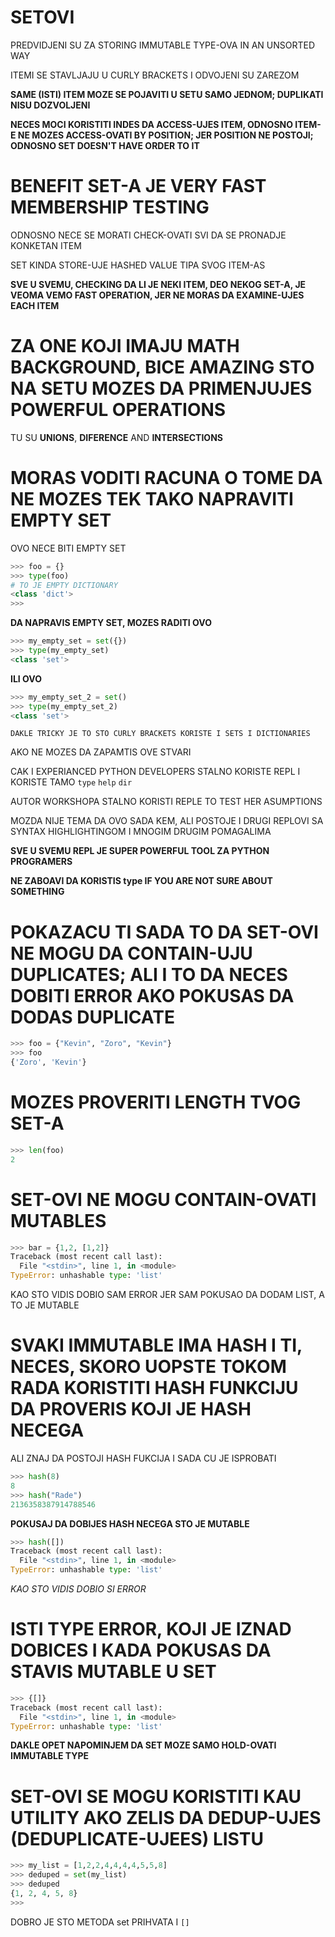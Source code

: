 # SETOVI

PREDVIDJENI SU ZA STORING IMMUTABLE TYPE-OVA IN AN UNSORTED WAY

ITEMI SE STAVLJAJU U CURLY BRACKETS I ODVOJENI SU ZAREZOM

**SAME (ISTI) ITEM MOZE SE POJAVITI U SETU SAMO JEDNOM; DUPLIKATI NISU DOZVOLJENI**

**NECES MOCI KORISTITI INDES DA ACCESS-UJES ITEM, ODNOSNO ITEM-E NE MOZES ACCESS-OVATI BY POSITION; JER POSITION NE POSTOJI; ODNOSNO SET DOESN'T HAVE ORDER TO IT**

# BENEFIT SET-A JE VERY FAST MEMBERSHIP TESTING

ODNOSNO NECE SE MORATI CHECK-OVATI SVI DA SE PRONADJE KONKETAN ITEM

SET KINDA STORE-UJE HASHED VALUE TIPA SVOG ITEM-AS

**SVE U SVEMU, CHECKING DA LI JE NEKI ITEM, DEO NEKOG SET-A, JE VEOMA VEMO FAST OPERATION, JER NE MORAS DA EXAMINE-UJES EACH ITEM**

# ZA ONE KOJI IMAJU MATH BACKGROUND, BICE AMAZING STO NA SETU MOZES DA PRIMENJUJES POWERFUL OPERATIONS

TU SU **UNIONS**, **DIFERENCE** AND **INTERSECTIONS**

# MORAS VODITI RACUNA O TOME DA NE MOZES TEK TAKO NAPRAVITI EMPTY SET

OVO NECE BITI EMPTY SET

```py
>>> foo = {}
>>> type(foo)
# TO JE EMPTY DICTIONARY
<class 'dict'>
>>> 
```

**DA NAPRAVIS EMPTY SET, MOZES RADITI OVO**

```py
>>> my_empty_set = set({})
>>> type(my_empty_set)
<class 'set'>
```

**ILI OVO**

```py
>>> my_empty_set_2 = set()
>>> type(my_empty_set_2)
<class 'set'>
```

`DAKLE TRICKY JE TO STO CURLY BRACKETS KORISTE I SETS I DICTIONARIES`

AKO NE MOZES DA ZAPAMTIS OVE STVARI

CAK I EXPERIANCED PYTHON DEVELOPERS STALNO KORISTE REPL I KORISTE TAMO `type` `help` `dir`

AUTOR WORKSHOPA STALNO KORISTI REPLE TO TEST HER ASUMPTIONS

MOZDA NIJE TEMA DA OVO SADA KEM, ALI POSTOJE I DRUGI REPLOVI SA SYNTAX HIGHLIGHTINGOM I MNOGIM DRUGIM POMAGALIMA

**SVE U SVEMU REPL JE SUPER POWERFUL TOOL ZA PYTHON PROGRAMERS**

**NE ZABOAVI DA KORISTIS type IF YOU ARE NOT SURE ABOUT SOMETHING**

# POKAZACU TI SADA TO DA SET-OVI NE MOGU DA CONTAIN-UJU DUPLICATES; ALI I TO DA NECES DOBITI ERROR AKO POKUSAS DA DODAS DUPLICATE

```py
>>> foo = {"Kevin", "Zoro", "Kevin"}
>>> foo
{'Zoro', 'Kevin'}
```

# MOZES PROVERITI LENGTH TVOG SET-A

```py
>>> len(foo)
2
```

# SET-OVI NE MOGU CONTAIN-OVATI MUTABLES

```py
>>> bar = {1,2, [1,2]}
Traceback (most recent call last):
  File "<stdin>", line 1, in <module>
TypeError: unhashable type: 'list'
```
KAO STO VIDIS DOBIO SAM ERROR JER SAM POKUSAO DA DODAM LIST, A TO JE MUTABLE

# SVAKI IMMUTABLE IMA HASH I TI, NECES, SKORO UOPSTE TOKOM RADA KORISTITI HASH FUNKCIJU DA PROVERIS KOJI JE HASH NECEGA

ALI ZNAJ DA POSTOJI HASH FUKCIJA I SADA CU JE ISPROBATI

```py
>>> hash(8)
8
>>> hash("Rade")
2136358387914788546
```

**POKUSAJ DA DOBIJES HASH NECEGA STO JE MUTABLE**

```py
>>> hash([])
Traceback (most recent call last):
  File "<stdin>", line 1, in <module>
TypeError: unhashable type: 'list' 
```

*KAO STO VIDIS DOBIO SI ERROR*

# ISTI TYPE ERROR, KOJI JE IZNAD DOBICES I KADA POKUSAS DA STAVIS MUTABLE U SET

```py
>>> {[]}
Traceback (most recent call last):
  File "<stdin>", line 1, in <module>
TypeError: unhashable type: 'list'
```

**DAKLE OPET NAPOMINJEM DA SET MOZE SAMO HOLD-OVATI IMMUTABLE TYPE**

# SET-OVI SE MOGU KORISTITI KAU UTILITY AKO ZELIS DA DEDUP-UJES (DEDUPLICATE-UJEES) LISTU

```py
>>> my_list = [1,2,2,4,4,4,4,5,5,8]
>>> deduped = set(my_list)
>>> deduped
{1, 2, 4, 5, 8}
>>> 
```

DOBRO JE STO METODA set PRIHVATA I `[]`


